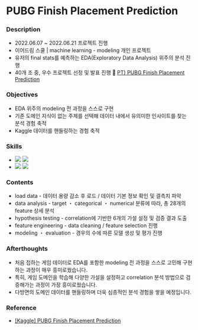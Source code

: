 ####
# PUBG Finish Placement Prediction
### Description
- 2022.06.07 ~ 2022.06.21 프로젝트 진행
- 이어드림 스쿨 | machine learning - modeling 개인 프로젝트 
- 유저의 final stats를 예측하는 EDA(Exploratory Data Analysis) 위주의 분석 진행
- 40개 조 중, 우수 프로젝트 선정 및 발표 진행
🔗 [PT) PUBG Finish Placement Prediction](https://drive.google.com/file/d/1yz26V0NXY0HELWS6SWk5FwKcWXonJ9Jc/view?usp=share_link)
####
### Objectives
- EDA 위주의 modeling 전 과정을 스스로 구현
- 기존 도메인 지식이 없는 주제를 선택해 데이터 내에서 유의미한 인사이트를 찾는 분석 경험 축적
- Kaggle 데이터를 핸들링하는 경험 축적
####
### Skills
-
    <div align="left"><img src="https://img.shields.io/badge/[Python]-NumPy / pandas / matplotlib / seaborn / sklearn / statsmodels-4479A1"/>

    <img src="https://img.shields.io/badge/[models]-LinearRegression / Ridge / Lasso / ElasticNet / RandomForestRegressor / XGBRegressor-4479A1"/>

-
    <div align="left"><img src="https://img.shields.io/badge/[data analysis]-Regression / Correlation / Multicollinearity-FF6600"/>
    <img src="https://img.shields.io/badge/[data visualization]-displot / scatterplot / lineplot / barplot / heatmap / msno.bar & matrix-FF6600"/><br>  

####
### Contents
- load data - 데이터 용량 감소 후 로드 / 데이터 기본 정보 확인 및 결측치 파악
- data analysis - target ・ categorical ・ numerical 분류에 따라, 총 28개의 feature 상세 분석
- hypothesis testing - correlation에 기반한 6개의 가설 설정 및 검증 결과 도출
- feature engineering - data cleaning / feature selection 진행
- modeling ・ evaluation - 경우의 수에 따른 모델 생성 및 평가 진행
####
### Afterthoughts
- 처음 접하는 게임 데이터로 EDA를 포함한 modeling 전 과정을 스스로 고민해 구현하는 과정이 매우 흥미로웠습니다.
- 특히, 게임 도메인을 학습해 다양한 가설을 설정하고 correlation 분석 방법으로 검증해가는 과정이 가장 흥미로웠습니다.
- 다방면의 도메인 데이터를 핸들링하며 더욱 심층적인 분석 경험을 쌓을 예정입니다.
####
### Reference
- [[Kaggle] PUBG Finish Placement Prediction](https://www.kaggle.com/competitions/pubg-finish-placement-prediction)
####
